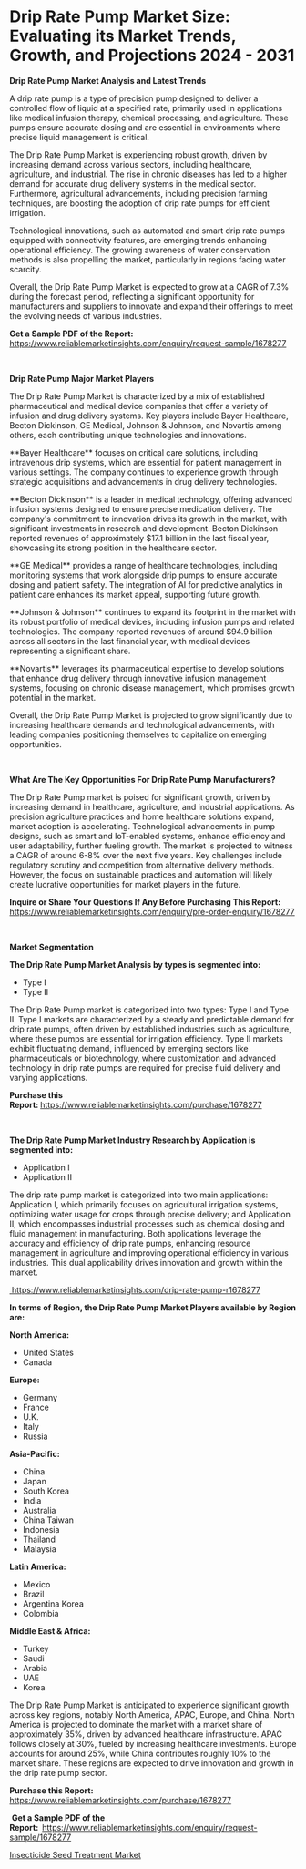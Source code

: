 <p><h1>Drip Rate Pump Market Size: Evaluating its Market Trends, Growth, and Projections 2024 - 2031</h1></p><p><strong>Drip Rate Pump Market Analysis and Latest Trends</strong></p>
<p><p>A drip rate pump is a type of precision pump designed to deliver a controlled flow of liquid at a specified rate, primarily used in applications like medical infusion therapy, chemical processing, and agriculture. These pumps ensure accurate dosing and are essential in environments where precise liquid management is critical.</p><p>The Drip Rate Pump Market is experiencing robust growth, driven by increasing demand across various sectors, including healthcare, agriculture, and industrial. The rise in chronic diseases has led to a higher demand for accurate drug delivery systems in the medical sector. Furthermore, agricultural advancements, including precision farming techniques, are boosting the adoption of drip rate pumps for efficient irrigation.</p><p>Technological innovations, such as automated and smart drip rate pumps equipped with connectivity features, are emerging trends enhancing operational efficiency. The growing awareness of water conservation methods is also propelling the market, particularly in regions facing water scarcity.</p><p>Overall, the Drip Rate Pump Market is expected to grow at a CAGR of 7.3% during the forecast period, reflecting a significant opportunity for manufacturers and suppliers to innovate and expand their offerings to meet the evolving needs of various industries.</p></p>
<p><strong>Get a Sample PDF of the Report:&nbsp;</strong> <a href="https://www.reliablemarketinsights.com/enquiry/request-sample/1678277?utm_campaign=1948&utm_medium=2&utm_source=Github&utm_content=ia&utm_term=28122024&utm_id=drip-rate-pump">https://www.reliablemarketinsights.com/enquiry/request-sample/1678277</a></p>
<p>&nbsp;</p>
<p><strong>Drip Rate Pump Major Market Players</strong></p>
<p><p>The Drip Rate Pump Market is characterized by a mix of established pharmaceutical and medical device companies that offer a variety of infusion and drug delivery systems. Key players include Bayer Healthcare, Becton Dickinson, GE Medical, Johnson & Johnson, and Novartis among others, each contributing unique technologies and innovations.</p><p>**Bayer Healthcare** focuses on critical care solutions, including intravenous drip systems, which are essential for patient management in various settings. The company continues to experience growth through strategic acquisitions and advancements in drug delivery technologies.</p><p>**Becton Dickinson** is a leader in medical technology, offering advanced infusion systems designed to ensure precise medication delivery. The company's commitment to innovation drives its growth in the market, with significant investments in research and development. Becton Dickinson reported revenues of approximately $17.1 billion in the last fiscal year, showcasing its strong position in the healthcare sector.</p><p>**GE Medical** provides a range of healthcare technologies, including monitoring systems that work alongside drip pumps to ensure accurate dosing and patient safety. The integration of AI for predictive analytics in patient care enhances its market appeal, supporting future growth.</p><p>**Johnson & Johnson** continues to expand its footprint in the market with its robust portfolio of medical devices, including infusion pumps and related technologies. The company reported revenues of around $94.9 billion across all sectors in the last financial year, with medical devices representing a significant share.</p><p>**Novartis** leverages its pharmaceutical expertise to develop solutions that enhance drug delivery through innovative infusion management systems, focusing on chronic disease management, which promises growth potential in the market.</p><p>Overall, the Drip Rate Pump Market is projected to grow significantly due to increasing healthcare demands and technological advancements, with leading companies positioning themselves to capitalize on emerging opportunities.</p></p>
<p>&nbsp;</p>
<p><strong>What Are The Key Opportunities For Drip Rate Pump Manufacturers?</strong></p>
<p><p>The Drip Rate Pump market is poised for significant growth, driven by increasing demand in healthcare, agriculture, and industrial applications. As precision agriculture practices and home healthcare solutions expand, market adoption is accelerating. Technological advancements in pump designs, such as smart and IoT-enabled systems, enhance efficiency and user adaptability, further fueling growth. The market is projected to witness a CAGR of around 6-8% over the next five years. Key challenges include regulatory scrutiny and competition from alternative delivery methods. However, the focus on sustainable practices and automation will likely create lucrative opportunities for market players in the future.</p></p>
<p><strong>Inquire or Share Your Questions If Any Before Purchasing This Report:</strong> <a href="https://www.reliablemarketinsights.com/enquiry/pre-order-enquiry/1678277?utm_campaign=1948&utm_medium=2&utm_source=Github&utm_content=ia&utm_term=28122024&utm_id=drip-rate-pump">https://www.reliablemarketinsights.com/enquiry/pre-order-enquiry/1678277</a></p>
<p>&nbsp;</p>
<p><strong>Market Segmentation</strong></p>
<p><strong>The Drip Rate Pump Market Analysis by types is segmented into:</strong></p>
<p><ul><li>Type I</li><li>Type II</li></ul></p>
<p><p>The Drip Rate Pump market is categorized into two types: Type I and Type II. Type I markets are characterized by a steady and predictable demand for drip rate pumps, often driven by established industries such as agriculture, where these pumps are essential for irrigation efficiency. Type II markets exhibit fluctuating demand, influenced by emerging sectors like pharmaceuticals or biotechnology, where customization and advanced technology in drip rate pumps are required for precise fluid delivery and varying applications.</p></p>
<p><strong>Purchase this Report:&nbsp;</strong><a href="https://www.reliablemarketinsights.com/purchase/1678277?utm_campaign=1948&utm_medium=2&utm_source=Github&utm_content=ia&utm_term=28122024&utm_id=drip-rate-pump">https://www.reliablemarketinsights.com/purchase/1678277</a></p>
<p>&nbsp;</p>
<p><strong>The Drip Rate Pump Market Industry Research by Application is segmented into:</strong></p>
<p><ul><li>Application I</li><li>Application II</li></ul></p>
<p><p>The drip rate pump market is categorized into two main applications: Application I, which primarily focuses on agricultural irrigation systems, optimizing water usage for crops through precise delivery; and Application II, which encompasses industrial processes such as chemical dosing and fluid management in manufacturing. Both applications leverage the accuracy and efficiency of drip rate pumps, enhancing resource management in agriculture and improving operational efficiency in various industries. This dual applicability drives innovation and growth within the market.</p></p>
<p><a href="https://www.reliablemarketinsights.com/drip-rate-pump-r1678277?utm_campaign=1948&utm_medium=2&utm_source=Github&utm_content=ia&utm_term=28122024&utm_id=drip-rate-pump">&nbsp;https://www.reliablemarketinsights.com/drip-rate-pump-r1678277</a></p>
<p><strong>In terms of Region, the Drip Rate Pump Market Players available by Region are:</strong></p>
<p>
    <p> <strong> North America: </strong>
        <ul>
            <li>United States</li>
            <li>Canada</li>
        </ul>
        </p> 
    <p> <strong> Europe: </strong>
        <ul>
            <li>Germany</li>
            <li>France</li>
            <li>U.K.</li>
            <li>Italy</li>
            <li>Russia</li>
        </ul>
        </p> 
    <p> <strong> Asia-Pacific: </strong>
        <ul>
            <li>China</li>
            <li>Japan</li>
            <li>South Korea</li>
            <li>India</li>
            <li>Australia</li>
            <li>China Taiwan</li>
            <li>Indonesia</li>
            <li>Thailand</li>
            <li>Malaysia</li>
        </ul>
        </p> 
    <p> <strong> Latin America: </strong>
        <ul>
            <li>Mexico</li>
            <li>Brazil</li>
            <li>Argentina Korea</li>
            <li>Colombia</li>
        </ul>
        </p> 
    <p> <strong> Middle East & Africa: </strong>
        <ul>
            <li>Turkey</li>
            <li>Saudi</li>
            <li>Arabia</li>
            <li>UAE</li>
            <li>Korea</li>
        </ul>
    </p>
    </p>
<p><p>The Drip Rate Pump Market is anticipated to experience significant growth across key regions, notably North America, APAC, Europe, and China. North America is projected to dominate the market with a market share of approximately 35%, driven by advanced healthcare infrastructure. APAC follows closely at 30%, fueled by increasing healthcare investments. Europe accounts for around 25%, while China contributes roughly 10% to the market share. These regions are expected to drive innovation and growth in the drip rate pump sector.</p></p>
<p><strong>Purchase this Report: </strong><a href="https://www.reliablemarketinsights.com/purchase/1678277?utm_campaign=1948&utm_medium=2&utm_source=Github&utm_content=ia&utm_term=28122024&utm_id=drip-rate-pump">https://www.reliablemarketinsights.com/purchase/1678277</a></p>
<p>&nbsp;<strong>Get a Sample PDF of the Report:&nbsp;&nbsp;</strong><a href="https://www.reliablemarketinsights.com/enquiry/request-sample/1678277?utm_campaign=1948&utm_medium=2&utm_source=Github&utm_content=ia&utm_term=28122024&utm_id=drip-rate-pump">https://www.reliablemarketinsights.com/enquiry/request-sample/1678277</a></p>
<p><strong></strong></p>
<p><p><a href="https://github.com/rahu1506/Market-Research-Report-List-6/blob/main/insecticide-seed-treatment-market.md?utm_campaign=1948&utm_medium=2&utm_source=Github&utm_content=ia&utm_term=28122024&utm_id=drip-rate-pump">Insecticide Seed Treatment Market</a></p></p>
